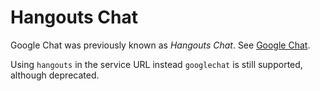 # Hangouts Chat

Google Chat was previously known as *Hangouts Chat*. See [Google
Chat](../googlechat/index.md).

Using `hangouts` in the service URL instead `googlechat` is still
supported, although deprecated.
